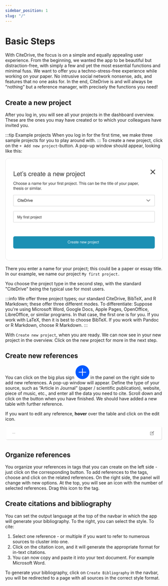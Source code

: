 ```yaml
---
sidebar_position: 1
slug: "/"
---
```


# Basic Steps

With CiteDrive, the focus is on a simple and equally appealing user experience. From the beginning, we wanted the app to be beautiful but distraction-free, with simply a few and yet the most essential functions and minimal fuss. We want to offer you a techno-stress-free experience while working on your paper. No intrusive social network nonsense, ads, and features that no one asks for. In the end, CiteDrive is and will always be “nothing” but a reference manager, with precisely the functions you need!

## Create a new project

After you log in, you will see all your projects in the dashboard overview. These are the ones you may have created or to which your colleagues have invited you.

:::tip Example projects
When you log in for the first time, we make three sample projects for you to play around with.
:::
To create a new project, click on the `+ Add new project`-button. A pop-up window should appear, looking like this:

![Example banner](./assets/new_project_window.svg)


There you enter a name for your project; this could be a paper or essay title. In our example, we name our project ``My first project.``

You choose the project type in the second step, with the standard "CiteDrive" being the typical use for most users.

:::info
We offer three project types; our standard CiteDrive, BibTeX, and R Markdown; these offer three different modes.
To differentiate:
Suppose you're using Microsoft Word, Google Docs, Apple Pages, OpenOffice, LibreOffice, or similar programs. In that case, the first one is for you.
If you work with LaTeX, then it is best to choose BibTeX.
If you work with Pandoc or R Markdown, choose R Markdown.
:::


With `Create new project`, when you are ready. We can now see in your new project in the overview. Click on the new project for more in the next step.



## Create new references

You can click on the big plus sign ![Example banner](./assets/plus.svg) in the panel on the right side to add new references. A pop-up window will appear. Define the type of your source, such as “Article in Journal” (paper / scientific publication), website, piece of music, etc., and enter all the data you need to cite.
Scroll down and click on the button when you have finished. We should have added a new table with further reference.

If you want to edit any reference, **hover** over the table and click on the edit icon.

![Example banner](./assets/edit.svg)



## Organize references

You organize your references in tags that you can create on the left side - just click on the corresponding button. To add references to the tags, choose and click on the related references. On the right side, the panel will change with new options. At the top, you will see an icon with the number of selected references. Drag this icon to the tag.

## Create citations and bibliography

You can set the output language at the top of the navbar in which the app will generate your bibliography. To the right, you can select the style.
To cite:
1. Select one reference - or multiple if you want to refer to numerous sources to cluster into one.
2. Click on the citation icon, and it will generate the appropriate format for in-text citations.
3. You can now copy and paste it into your text document. For example Microsoft Word.

To generate your bibliography, click on `Create Bibliography` in the navbar, you will be redirected to a page with all sources in the correct style format.
